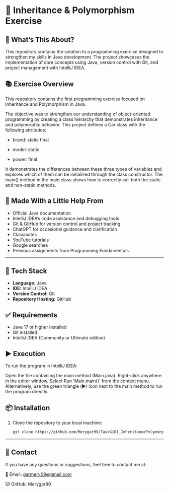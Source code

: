# 🚀 Inheritance & Polymorphism Exercise

## 🧩 What’s This About?
This repository contains the solution to a programming exercise designed to strengthen my skills in Java development. The project showcases the implementation of core concepts using Java, version control with Git, and project management with IntelliJ IDEA.

## 📚 Exercise Overview
This repository contains the first programming exercise focused on Inheritance and Polymorphism in Java.

The objective was to strengthen our understanding of object-oriented programming by creating a class hierarchy that demonstrates inheritance and polymorphic behavior.
This project defines a Car class with the following attributes:

- brand: static final

- model: static

- power: final

It demonstrates the differences between these three types of variables and explores which of them can be initialized through the class constructor.
The main() method in the main class shows how to correctly call both the static and non-static methods.

## 🙌 Made With a Little Help From
- Official Java documentation
- IntelliJ IDEA’s code assistance and debugging tools
- Git & GitHub for version control and project tracking
- ChatGPT for occasional guidance and clarification
- Classmates
- YouTube tutorials
- Google searches
- Previous assignments from Programming Fundamentals

---

## 🔧 Tech Stack
- **Language:** Java
- **IDE:** IntelliJ IDEA
- **Version Control:** Git
- **Repository Hosting:** GitHub

## ✅ Requirements
- Java 17 or higher installed
- Git installed
- IntelliJ IDEA (Community or Ultimate edition)

## ▶️ Execution

To run the program in IntelliJ IDEA:

Open the file containing the main method (Main.java). Right-click anywhere in the editor window. Select Run 'Main.main()' from the context menu. Alternatively, use the green triangle (▶️) icon next to the main method to run the program directly.


## 📦 Installation
1. Clone the repository to your local machine:
   ```bash
   git clone https://github.com/Merygar99/TaskS101_InheritancePolymorphism.git

---

## 📧 Contact
If you have any questions or suggestions, feel free to contact me at:

📧 Email: garmery09@gmail.com

🐱 GitHub: Merygar99
   
